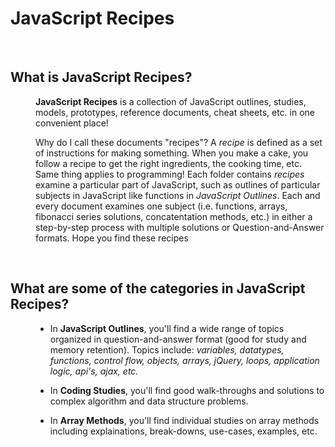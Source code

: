 # JavaScript Recipes

<br>

## What is JavaScript Recipes?
<dl>
<dd>

**JavaScript Recipes** is a collection of JavaScript outlines, studies, models, prototypes, reference documents, cheat sheets, etc. in one convenient place! 

Why do I call these documents "recipes"? A *recipe* is defined as a set of instructions for making something. When you make a cake, you follow a recipe to get the right ingredients, the cooking time, etc. Same thing applies to programming! Each folder contains *recipes* examine a particular part of JavaScript, such as outlines of particular subjects in JavaScript like functions in *JavaScript Outlines*. Each and every document examines one subject (i.e. functions, arrays, fibonacci series solutions, concatentation methods, etc.) in either a step-by-step process with multiple solutions or Question-and-Answer formats. Hope you find these recipes  

</dd>
</dl>

<br>

## What are some of the categories in JavaScript Recipes?
<dl>
<dd>

* In **JavaScript Outlines**, you'll find a wide range of topics organized in question-and-answer format (good for study and memory retention). Topics include: *variables, datatypes, functions, control flow, objects, arrays, jQuery, loops, application logic, api's, ajax, etc.* 
 
* In **Coding Studies**, you'll find good walk-throughs and solutions to complex algorithm and data structure problems. 

* In **Array Methods**, you'll find individual studies on array methods including explainations, break-downs, use-cases, examples, etc.

</dd>
</dl>
